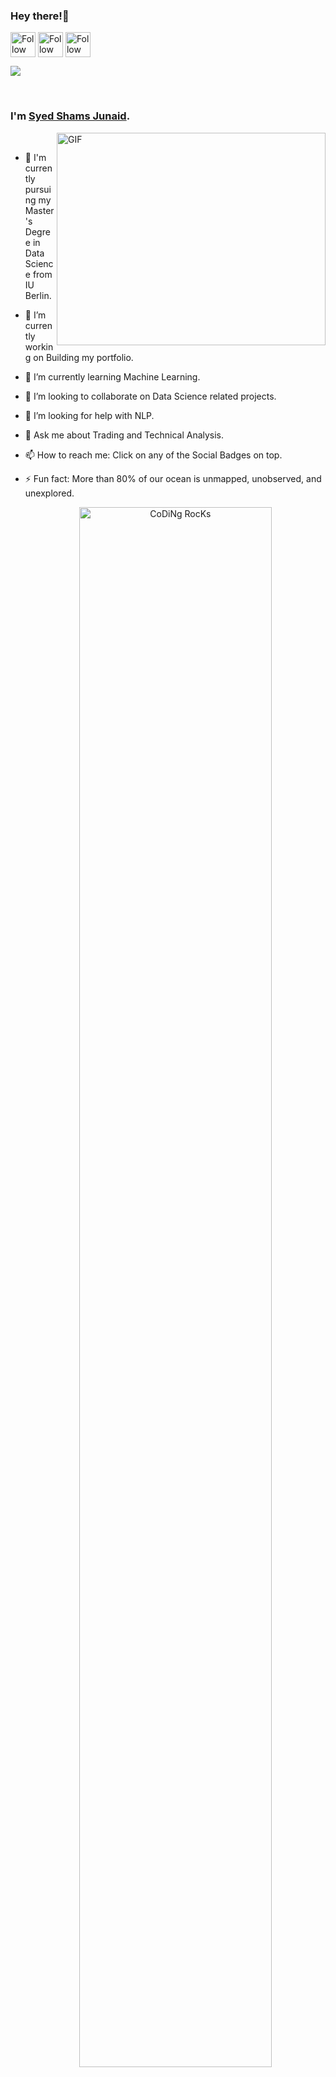 ### Hey there!👋
[<img src="https://raw.githubusercontent.com/Raymo111/Raymo111/master/socials/linkedin.png" height="40em" align="center" alt="Follow Raymo111 on LinkedIn" title="Follow Raymo111 on LinkedIn"/>](https://linkedin.com/in/Shamsjd)
[<img src="https://raw.githubusercontent.com/Raymo111/Raymo111/master/socials/twitter.svg" height="40em" align="center" alt="Follow Raym0111 on Twitter" title="Follow Raymo111 on Twitter"/>](https://twitter.com/shmz_10)
[<img src="https://raw.githubusercontent.com/Raymo111/Raymo111/master/socials/instagram.svg" height="40em" align="center" alt="Follow Raymo111 on Instagram" title="Follow Raymo111 on Instagram"/>](https://instagram.com/shmz_10)
<p align="left">
  <a href="#">
      <img src="https://api.visitorbadge.io/api/VisitorHit?user=Azaucifer&repo=github-visitors-badge&countColor=%237B1E7A" />
   </a>
</p>
<br/>

### I'm [Syed Shams Junaid](https://https://github.com/Azaucifer/). 

<img align="right" alt="GIF" src="https://cdn.dribbble.com/users/2344801/screenshots/4774578/alphatestersanimation2.gif?raw=true" width="430" height="340"/>
<br>

- 🔬 I'm currently pursuing my Master's Degree in Data Science from IU Berlin.
- 🔭 I’m currently working on Building my portfolio.
- 🌱 I’m currently learning Machine Learning.
- 👯 I’m looking to collaborate on Data Science related projects.
- 🤔 I’m looking for help with NLP.
- 💬 Ask me about Trading and Technical Analysis.
- 📫 How to reach me: Click on any of the Social Badges on top.
- ⚡ Fun fact: More than 80% of our ocean is unmapped, unobserved, and unexplored.

  <div align="center" width="80">

  <img src="https://github.com/Azaucifer/Profile/blob/main/coding.gif?raw=true" href="https://github.com/azaucifer" alt="CoDiNg RocKs"  width="80%"/><br>
- 💼 Reach me at my [email](mailto:shamsjd96@gmail.com), if you have any freelance work or if you would like to hire me.
<hr>

<h2 align="center">🔥 Languages & Frameworks & Tools & Abilities 🔥</h2>

<br>
  
![Python](https://img.shields.io/badge/python-3670A0?style=for-the-badge&logo=python&logoColor=ffdd54)
![MicrosoftSQLServer](https://img.shields.io/badge/Microsoft%20SQL%20Server-CC2927?style=for-the-badge&logo=microsoft%20sql%20server&logoColor=white)
![NumPy](https://img.shields.io/badge/numpy-%23013243.svg?style=for-the-badge&logo=numpy&logoColor=white)
![Pandas](https://img.shields.io/badge/pandas-%23150458.svg?style=for-the-badge&logo=pandas&logoColor=white)
![Matplotlib](https://img.shields.io/badge/Matplotlib-%23ffffff.svg?style=for-the-badge&logo=Matplotlib&logoColor=black)
![scikit-learn](https://img.shields.io/badge/scikit--learn-%23F7931E.svg?style=for-the-badge&logo=scikit-learn&logoColor=white)

<hr>

<h2 align="center">⚡ Stats ⚡</h2>
<br>
  <p align=center>
  <div align=center>
    <a href="https://github.com/denvercoder1/github-readme-streak-stats" title="Go to Source">
      <img align="left" width=400 src="https://github-readme-streak-stats.herokuapp.com/?user=Azaucifer&theme=react&border=61dafb&hide_border=true" alt="Azaucifer"/>
    </a>
    <a href="https://github.com/anuraghazra/github-readme-stats" title="Go to Source">
      <img align="right" width=400 src="https://github-readme-stats.vercel.app/api?username=Azaucifer&show_icons=true&theme=react&border_color=61dafb&hide_border=true" />
    </a>
    <img src="https://github-readme-activity-graph.cyclic.app/graph?username=Azaucifer&theme=react-dark&bg_color=20232a&hide_border=true" width="100%"/>
</p>
<img src="https://github.com/Azaucifer/Profile/blob/main/google_dino.gif?raw=true" href="https://github.com/Azaucifer" width="85%"/><br>
<img src="https://github.com/Azaucifer/Profile/blob/main/this%20page.gif?raw=true"  width="50%"/>

</div>
